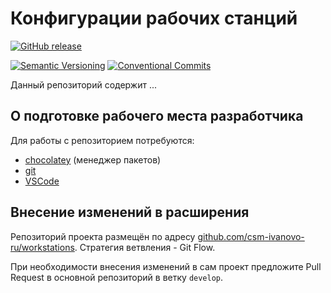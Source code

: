 # Конфигурации рабочих станций

[![GitHub release](https://img.shields.io/github/v/release/csm-ivanovo-ru/workstations.svg?sort=semver&logo=github)](https://github.com/csm-ivanovo-ru/workstations/releases)

[![Semantic Versioning](https://img.shields.io/static/v1?label=Semantic%20Versioning&message=v2.0.0&color=green&logo=semver)](https://semver.org/lang/ru/spec/v2.0.0.html)
[![Conventional Commits](https://img.shields.io/badge/Conventional%20Commits-v1.0.0-yellow.svg?logo=git)](https://conventionalcommits.org)

Данный репозиторий содержит ...

## О подготовке рабочего места разработчика

Для работы с репозиторием потребуются:

- [chocolatey][] (менеджер пакетов)
- [git][]
- [VSCode][]

## Внесение изменений в расширения

Репозиторий проекта размещён по адресу
[github.com/csm-ivanovo-ru/workstations](https://github.com/csm-ivanovo-ru/workstations).
Стратегия ветвления - Git Flow.

При необходимости внесения изменений в сам проект предложите Pull Request в основной
репозиторий в ветку `develop`.

[chocolatey]: https://chocolatey.org
[Git]: https://github.com/git-guides/install-git#install-git-on-windows "Install Git on Windows"
[VSCode]: https://code.visualstudio.com "Visual Studio Code"
